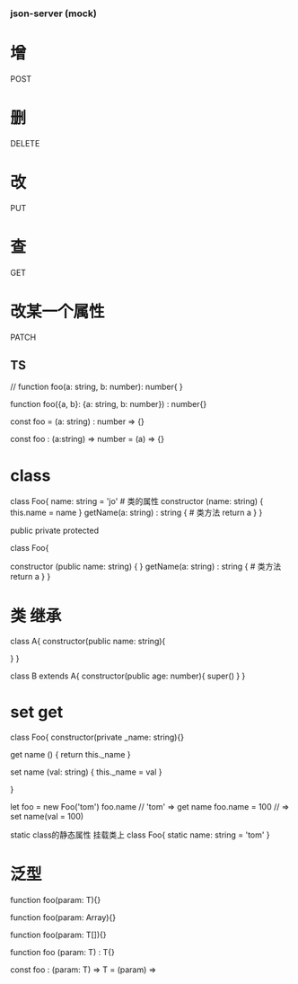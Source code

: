 ### json-server (mock)

# 增
POST
# 删
DELETE
# 改
PUT
# 查
GET
# 改某一个属性
PATCH



 
## TS

// 
function foo(a: string, b: number): number{ }

function foo({a, b}: {a: string, b: number}) : number{}

const foo = (a: string) : number  => {}

const foo : (a:string) => number = (a) => {}

# class
class Foo{
  name: string = 'jo' # 类的属性
  constructor (name: string) {
    this.name = name
  }
  getName(a: string) : string { # 类方法
    return a
  }
}

public
private
protected

class Foo{
  <!-- name: string = 'jo' # 类的属性 -->
  constructor (public name: string) {
    <!-- constructor 的形参加上public 后 等价于 先声明类属性 + 赋值 -->
    <!-- this.name = name -->
  }
  getName(a: string) : string { # 类方法
    return a
  }
}


# 类 继承
class A{
  constructor(public name: string){

  }
}

class B extends A{
  constructor(public age: number){
    super()
  }
}

# set get

class Foo{
  constructor(private _name: string){}

  get name () {
    return this._name
  }

  set name (val: string) {
    this._name = val
  }

}

let foo = new Foo('tom')
foo.name // 'tom' => get name
foo.name = 100 // => set name(val = 100)

static class的静态属性 挂载类上
class Foo{
  static name: string = 'tom'
}


# 泛型
function <T>foo(param: T){}

function <T>foo(param: Array<T>){}

function <T>foo(param: T[]){}



function foo <T>(param: T) : T{}

const foo : <T>(param: T) => T = <T>(param) =>  


